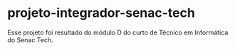 # projeto-integrador-senac-tech
Esse projeto foi resultado do módulo D do curto de Técnico em Informática do Senac Tech.

